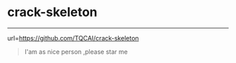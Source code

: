 
# crack-skeleton

---

url=https://github.com/TQCAI/crack-skeleton
>I'am as nice person ,please star me
    